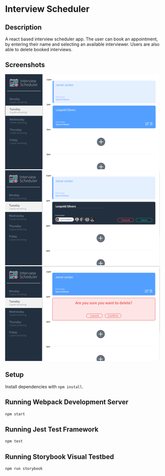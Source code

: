 # Interview Scheduler

## Description

A react based interview scheduler app. The user can book an appointment, by entering their name and selecting an available interviewer. Users are also able to delete booked interviews.

## Screenshots

!["Screenshot of main page"](https://github.com/harisrizwan1/scheduler/blob/master/docs/main-screen.PNG?raw=true)
!["Screenshot of create/edit form"](https://github.com/harisrizwan1/scheduler/blob/master/docs/create-edit.PNG?raw=true)
!["Screenshot of confirmation"](https://github.com/harisrizwan1/scheduler/blob/master/docs/delete-confirmation.PNG?raw=true)

## Setup

Install dependencies with `npm install`.

## Running Webpack Development Server

```sh
npm start
```

## Running Jest Test Framework

```sh
npm test
```

## Running Storybook Visual Testbed

```sh
npm run storybook
```
